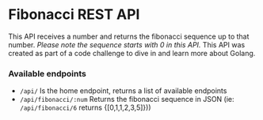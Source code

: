 # Fibonacci REST API

This API receives a number and returns the fibonacci sequence up to that number. _Please note the sequence starts with 0 in this API._ This API was created as part of a code challenge to dive in and learn more about Golang.

### Available endpoints

- `/api/` Is the home endpoint, returns a list of available endpoints
- `/api/fibonacci/:num` Returns the fibonacci sequence in JSON (ie: `/api/fibonacci/6` returns {[0,1,1,2,3,5]}))
